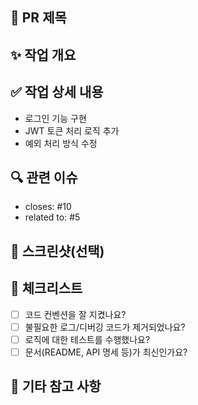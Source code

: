 
## 📌 PR 제목
<!--
형식: [태그] 작업 제목
예: [feat] 사용자 로그인 기능 구현
-->


## ✨ 작업 개요
<!-- 이 PR에서 어떤 작업을 했는지 한 줄 요약 -->

## ✅ 작업 상세 내용
<!-- 구현한 기능이나 변경 사항을 자세히 적어주세요 -->

- 로그인 기능 구현
- JWT 토큰 처리 로직 추가
- 예외 처리 방식 수정

## 🔍 관련 이슈
<!-- 관련된 이슈 번호가 있다면 적어주세요. 자동 링크 가능 -->
- closes: #10
- related to: #5

## 📸 스크린샷(선택)
<!-- UI 변경 사항이 있다면 캡처해서 보여주세요 -->

## 📝 체크리스트
<!-- 아래 항목들을 확인해보세요. 필요 시 항목을 추가/삭제해도 됩니다. -->

- [ ] 코드 컨벤션을 잘 지켰나요?
- [ ] 불필요한 로그/디버깅 코드가 제거되었나요?
- [ ] 로직에 대한 테스트를 수행했나요?
- [ ] 문서(README, API 명세 등)가 최신인가요?

## 📎 기타 참고 사항
<!-- 리뷰어가 참고하면 좋을 내용이 있다면 자유롭게 작성해주세요 -->
